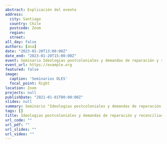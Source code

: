 ```yaml
---
abstract: Explicación del evento
address:
  city: Santiago
  country: Chile
  postcode: Zoom
  region: 
  street: 
all_day: false
authors: [ana]
date: "2023-01-20T13:00:00Z"
date_end: "2023-01-20T15:00:00Z"
event: Seminario Ideologias postcoloniales y demandas de reparación y reconciliación desde la perspectiva de personas Mapuche.
event_url: https://example.org
featured: false
image:
  caption: 'Seminarios OLES'
  focal_point: Right
location: Zoom
projects: null
publishDate: "2021-01-01T00:00:00Z"
slides: null
summary: Seminario "Ideologias postcoloniales y demandas de reparación y reconciliación desde la perspectiva de personas Mapuche". Ana Figueiredo
tags: []
title: Ideologias postcoloniales y demandas de reparación y reconciliación desde la perspectiva de personas Mapuche
url_code: ""
url_pdf: ""
url_slides: ""
url_video: ""
---
```




